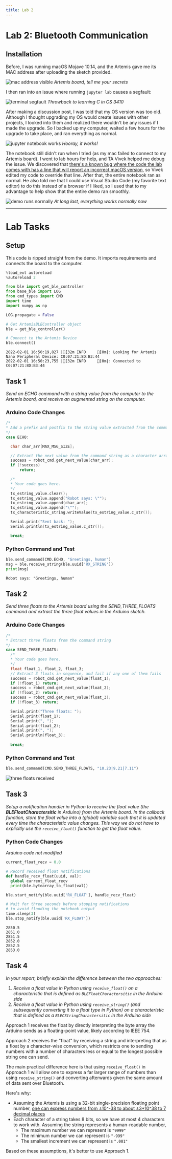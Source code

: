 ```yaml
---
title: Lab 2
---
```


# Lab 2: Bluetooth Communication

## Installation

Before, I was running macOS Mojave 10.14, and the Artemis gave me its MAC address after uploading the sketch provided.

![mac address visible](lab02_photos/mac-address-OK.png)
*Artemis board, tell me your secrets*

I then ran into an issue where running `jupyter lab` causes a segfault:

![terminal segfault](lab02_photos/jupyter-segfault.png)
*Throwback to learning C in CS 3410*

After making a discussion post, I was told that my OS version was too old. Although I thought upgrading my OS would create issues with other projects, I looked into them and realized there wouldn't be any issues if I made the upgrade. So I backed up my computer, waited a few hours for the upgrade to take place, and ran everything as normal.

![jupyter notebook works](lab02_photos/jupyter-notebook-OK.png)
*Hooray, it works!*

The notebook still didn't run when I tried (as my mac failed to connect to my Artemis board). I went to lab hours for help, and TA Vivek helped me debug the issue. We discovered that [there's a known bug where the code the lab comes with has a line that will report an incorrect macOS version](https://stackoverflow.com/questions/65290242/pythons-platform-mac-ver-reports-incorrect-macos-version), so Vivek edited my code to override that line. After that, the entire notebook ran as normal. He also told me that I could use Visual Studio Code (my favorite text editor) to do this instead of a browser if I liked, so I used that to my advantage to help show that the entire demo ran smoothly.

![demo runs normally](lab02_photos/full-demo-notebook-OK.png)
*At long last, everything works normally now*

---

# Lab Tasks

## Setup
This code is ripped straight from the demo. It imports requirements and connects the board to the computer.


```python
%load_ext autoreload
%autoreload 2

from ble import get_ble_controller
from base_ble import LOG
from cmd_types import CMD
import time
import numpy as np

LOG.propagate = False

# Get ArtemisBLEController object
ble = get_ble_controller()

# Connect to the Artemis Device
ble.connect()
```

    2022-02-01 16:50:19,827 |[32m INFO     [0m|: Looking for Artemis Nano Peripheral Device: C0:07:21:8D:B3:44
    2022-02-01 16:50:23,755 |[32m INFO     [0m|: Connected to C0:07:21:8D:B3:44


## Task 1
*Send an ECHO command with a string value from the computer to the Artemis board, and receive an augmented string on the computer.*

### Arduino Code Changes
```cpp
/*
* Add a prefix and postfix to the string value extracted from the command string
*/
case ECHO:

  char char_arr[MAX_MSG_SIZE];

  // Extract the next value from the command string as a character array
  success = robot_cmd.get_next_value(char_arr);
  if (!success)
      return;

  /*
  * Your code goes here.
  */
  tx_estring_value.clear();
  tx_estring_value.append("Robot says: \"");
  tx_estring_value.append(char_arr);
  tx_estring_value.append("\"");
  tx_characteristic_string.writeValue(tx_estring_value.c_str());

  Serial.print("Sent back: ");
  Serial.println(tx_estring_value.c_str());

  break;
```

### Python Command and Test


```python
ble.send_command(CMD.ECHO, "Greetings, human")
msg = ble.receive_string(ble.uuid['RX_STRING'])
print(msg)
```

    Robot says: "Greetings, human"


## Task 2
*Send three floats to the Artemis board using the SEND_THREE_FLOATS command and extract the three float values in the Arduino sketch.*

### Arduino Code Changes
```cpp
/*
* Extract three floats from the command string
*/
case SEND_THREE_FLOATS:
  /*
  * Your code goes here.
  */
  float float_1, float_2, float_3;
  // Extract 3 floats in sequence, and fail if any one of them fails
  success = robot_cmd.get_next_value(float_1);
  if (!float_1) return;
  success = robot_cmd.get_next_value(float_2);
  if (!float_2) return;
  success = robot_cmd.get_next_value(float_3);
  if (!float_3) return;

  Serial.print("Three floats: ");
  Serial.print(float_1);
  Serial.print(", ");
  Serial.print(float_2);
  Serial.print(", ");
  Serial.println(float_3);
  
  break;
```

### Python Command and Test


```python
ble.send_command(CMD.SEND_THREE_FLOATS, "10.23|9.21|7.11")
```

![three floats received](lab02_photos/three-floats.png)

## Task 3
*Setup a notification handler in Python to receive the float value (the **BLEFloatCharactersitic** in Arduino) from the Artemis board. In the callback function, store the float value into a (global) variable such that it is updated every time the characteristic value changes. This way we do not have to explicitly use the `receive_float()` function to get the float value.*

### Python Code Changes
*Arduino code not modified*


```python
current_float_recv = 0.0

# Record received float notifications 
def handle_recv_float(uuid, val):
  global current_float_recv
  print(ble.bytearray_to_float(val))

ble.start_notify(ble.uuid['RX_FLOAT'], handle_recv_float)

# Wait for three seconds before stopping notifications
# to avoid flooding the notebook output
time.sleep(3)
ble.stop_notify(ble.uuid['RX_FLOAT'])
```

    2850.5
    2851.0
    2851.5
    2852.0
    2852.5
    2853.0


## Task 4
*In your report, briefly explain the difference between the two approaches:*

  1. *Receive a float value in Python using `receive_float()` on a characteristic that is defined as `BLEFloatCharactersitic` in the Arduino side*
  2. *Receive a float value in Python using `receive_string()` (and subsequently converting it to a float type in Python) on a characteristic that is defined as a `BLECStringCharactersitic` in the Arduino side*


Approach 1 receives the float by directly interpreting the byte array the Arduino sends as a floating-point value, likely according to IEEE 754.

Approach 2 receives the "float" by receiving a string and interpreting that as a float by a character-wise conversion, which restricts one to sending numbers with a number of characters less or equal to the longest possible string one can send.

The main practical difference here is that using `receive_float()` in Approach 1 will allow one to express a far larger range of numbers than using `receive_string()` and converting afterwards given the same amount of data sent over Bluetooth. 

Here's why:
- Assuming the Artemis is using a 32-bit single-precision floating point number, [one can express numbers from ±10^-38 to about ±3*10^38 to 7 decimal places](https://en.wikipedia.org/wiki/Single-precision_floating-point_format)
- Each character of a string takes 8 bits, so we have at most 4 characters to work with. Assuming the string represents a human-readable number,
  - The maximum number we can represent is `"9999"`
  - The minimum number we can represent is `"-999"`
  - The smallest increment we can represent is `".001"`

Based on these assumptions, it's better to use Approach 1.